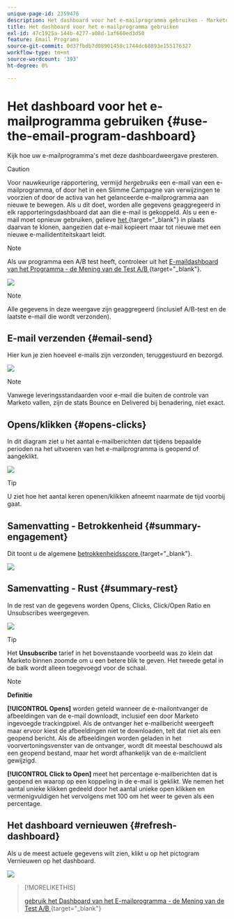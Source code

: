 ```yaml
---
unique-page-id: 2359476
description: Het dashboard voor het e-mailprogramma gebruiken - Marketo Docs - Productdocumentatie
title: Het dashboard voor het e-mailprogramma gebruiken
exl-id: 47c1925a-144b-4277-a08d-1af660ed3d50
feature: Email Programs
source-git-commit: 0d37fbdb7d08901458c1744dc68893e155176327
workflow-type: tm+mt
source-wordcount: '393'
ht-degree: 0%

---
```


# Het dashboard voor het e-mailprogramma gebruiken {#use-the-email-program-dashboard}

Kijk hoe uw e-mailprogramma&#39;s met deze dashboardweergave presteren.

>[!CAUTION]
>
>Voor nauwkeurige rapportering, vermijd _hergebruiks_ een e-mail van een e-mailprogramma, of door het in een Slimme Campagne van verwijzingen te voorzien of door de activa van het gelanceerde e-mailprogramma aan nieuwe te bewegen. Als u dit doet, worden alle gegevens geaggregeerd in elk rapporteringsdashboard dat aan die e-mail is gekoppeld. Als u een e-mail moet opnieuw gebruiken, gelieve [ het ](/help/marketo/product-docs/core-marketo-concepts/programs/working-with-programs/clone-an-asset-in-a-program.md){target="_blank"} in plaats daarvan te klonen, aangezien dat e-mail kopieert maar tot nieuwe met een nieuwe e-mailidentiteitskaart leidt.

>[!NOTE]
>
>Als uw programma een A/B test heeft, controleer uit het [ E-maildashboard van het Programma - de Mening van de Test A/B ](/help/marketo/product-docs/email-marketing/email-programs/email-program-actions/email-test-a-b-test/use-the-email-program-dashboard-a-b-test-view.md){target="_blank"}.

![](assets/image2014-9-12-14-3a12-3a56.png)

>[!NOTE]
>
>Alle gegevens in deze weergave zijn geaggregeerd (inclusief A/B-test en de laatste e-mail die wordt verzonden).

## E-mail verzenden {#email-send}

Hier kun je zien hoeveel e-mails zijn verzonden, teruggestuurd en bezorgd.

![](assets/image2014-9-12-14-3a13-3a3.png)

>[!NOTE]
>
>Vanwege leveringsstandaarden voor e-mail die buiten de controle van Marketo vallen, zijn de stats Bounce en Delivered bij benadering, niet exact.

## Opens/klikken {#opens-clicks}

In dit diagram ziet u het aantal e-mailberichten dat tijdens bepaalde perioden na het uitvoeren van het e-mailprogramma is geopend of aangeklikt.

![](assets/image2014-9-12-14-3a13-3a7.png)

>[!TIP]
>
>U ziet hoe het aantal keren openen/klikken afneemt naarmate de tijd voorbij gaat.

## Samenvatting - Betrokkenheid {#summary-engagement}

Dit toont u de algemene [ betrokkenheidsscore ](/help/marketo/product-docs/email-marketing/drip-nurturing/reports-and-notifications/understanding-the-engagement-score.md){target="_blank"}.

![](assets/image2014-9-12-14-3a13-3a11.png)

## Samenvatting - Rust {#summary-rest}

In de rest van de gegevens worden Opens, Clicks, Click/Open Ratio en Unsubscribes weergegeven.

![](assets/image2014-9-12-14-3a13-3a15.png)

>[!TIP]
>
>Het **Unsubscribe** tarief in het bovenstaande voorbeeld was zo klein dat Marketo binnen zoomde om u een betere blik te geven. Het tweede getal in de balk wordt alleen toegevoegd voor de schaal.

>[!NOTE]
>
>**Definitie**
>
>**[!UICONTROL Opens]** worden geteld wanneer de e-mailontvanger de afbeeldingen van de e-mail downloadt, inclusief een door Marketo ingevoegde trackingpixel. Als de ontvanger het e-mailbericht weergeeft maar ervoor kiest de afbeeldingen niet te downloaden, telt dat niet als een geopend bericht. Als de afbeeldingen worden geladen in het voorvertoningsvenster van de ontvanger, wordt dit meestal beschouwd als een geopend bestand, maar het wordt afhankelijk van de e-mailclient gewijzigd.
>
>**[!UICONTROL Click to Open]** meet het percentage e-mailberichten dat is geopend en waarop op een koppeling in de e-mail is geklikt. We nemen het aantal unieke klikken gedeeld door het aantal unieke open klikken en vermenigvuldigen het vervolgens met 100 om het weer te geven als een percentage.

## Het dashboard vernieuwen {#refresh-dashboard}

Als u de meest actuele gegevens wilt zien, klikt u op het pictogram Vernieuwen op het dashboard.

![](assets/refreshicon.png)

>[!MORELIKETHIS]
>
>[ gebruik het Dashboard van het E-mailprogramma - de Mening van de Test A/B ](/help/marketo/product-docs/email-marketing/email-programs/email-program-actions/email-test-a-b-test/use-the-email-program-dashboard-a-b-test-view.md){target="_blank"}
